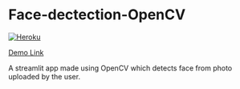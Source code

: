 # Face-dectection-OpenCV
[<img alt="Heroku" src="https://img.shields.io/badge/heroku-%23430098.svg?style=for-the-badge&logo=heroku&logoColor=white"/>](https://face-dectection-by-atharv.herokuapp.com/)

[Demo Link](https://face-dectection-by-atharv.herokuapp.com/)

<p> A streamlit app made using OpenCV which detects face from photo uploaded by the user.<p>
